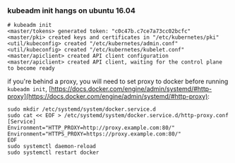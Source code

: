 ### kubeadm init hangs on ubuntu 16.04

~~~
# kubeadm init
<master/tokens> generated token: "c0c47b.c7ce7a73cc02bcfc"
<master/pki> created keys and certificates in "/etc/kubernetes/pki"
<util/kubeconfig> created "/etc/kubernetes/admin.conf"
<util/kubeconfig> created "/etc/kubernetes/kubelet.conf"
<master/apiclient> created API client configuration
<master/apiclient> created API client, waiting for the control plane to become ready
~~~

if you're behind a proxy, you will need to set proxy to docker before running `kubeadm init`, [https://docs.docker.com/engine/admin/systemd/#http-proxy](https://docs.docker.com/engine/admin/systemd/#http-proxy):

~~~
sudo mkdir /etc/systemd/system/docker.service.d
sudo cat << EOF > /etc/systemd/system/docker.service.d/http-proxy.conf
[Service]
Environment="HTTP_PROXY=http://proxy.example.com:80/"
Environment="HTTPS_PROXY=https://proxy.example.com:80/"
EOF
sudo systemctl daemon-reload
sudo systemctl restart docker
~~~
